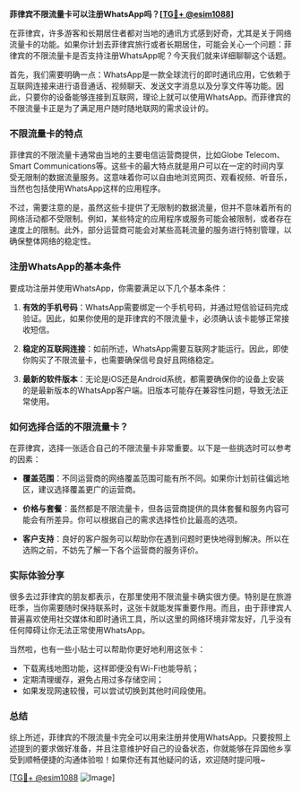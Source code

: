 **菲律宾不限流量卡可以注册WhatsApp吗？[[TG💪+ @esim1088](https://t.me/s/esim1088)]**

在菲律宾，许多游客和长期居住者都对当地的通讯方式感到好奇，尤其是关于网络流量卡的功能。如果你计划去菲律宾旅行或者长期居住，可能会关心一个问题：菲律宾的不限流量卡是否支持注册WhatsApp呢？今天我们就来详细聊聊这个话题。

首先，我们需要明确一点：WhatsApp是一款全球流行的即时通讯应用，它依赖于互联网连接来进行语音通话、视频聊天、发送文字消息以及分享文件等功能。因此，只要你的设备能够连接到互联网，理论上就可以使用WhatsApp。而菲律宾的不限流量卡正是为了满足用户随时随地联网的需求设计的。

### 不限流量卡的特点

菲律宾的不限流量卡通常由当地的主要电信运营商提供，比如Globe Telecom、Smart Communications等。这些卡的最大特点就是用户可以在一定的时间内享受无限制的数据流量服务。这意味着你可以自由地浏览网页、观看视频、听音乐，当然也包括使用WhatsApp这样的应用程序。

不过，需要注意的是，虽然这些卡提供了无限制的数据流量，但并不意味着所有的网络活动都不受限制。例如，某些特定的应用程序或服务可能会被限制，或者存在速度上的限制。此外，部分运营商可能会对某些高耗流量的服务进行特别管理，以确保整体网络的稳定性。

### 注册WhatsApp的基本条件

要成功注册并使用WhatsApp，你需要满足以下几个基本条件：

1. **有效的手机号码**：WhatsApp需要绑定一个手机号码，并通过短信验证码完成验证。因此，如果你使用的是菲律宾的不限流量卡，必须确认该卡能够正常接收短信。
   
2. **稳定的互联网连接**：如前所述，WhatsApp需要互联网才能运行。因此，即使你购买了不限流量卡，也需要确保信号良好且网络稳定。

3. **最新的软件版本**：无论是iOS还是Android系统，都需要确保你的设备上安装的是最新版本的WhatsApp客户端。旧版本可能存在兼容性问题，导致无法正常使用。

### 如何选择合适的不限流量卡？

在菲律宾，选择一张适合自己的不限流量卡非常重要。以下是一些挑选时可以参考的因素：

- **覆盖范围**：不同运营商的网络覆盖范围可能有所不同。如果你计划前往偏远地区，建议选择覆盖更广的运营商。
  
- **价格与套餐**：虽然都是不限流量卡，但各运营商提供的具体套餐和服务内容可能会有所差异。你可以根据自己的需求选择性价比最高的选项。

- **客户支持**：良好的客户服务可以帮助你在遇到问题时更快地得到解决。所以在选购之前，不妨先了解一下各个运营商的服务评价。

### 实际体验分享

很多去过菲律宾的朋友都表示，在那里使用不限流量卡确实很方便。特别是在旅游旺季，当你需要随时保持联系时，这张卡就能发挥重要作用。而且，由于菲律宾人普遍喜欢使用社交媒体和即时通讯工具，所以这里的网络环境非常友好，几乎没有任何障碍让你无法正常使用WhatsApp。

当然啦，也有一些小贴士可以帮助你更好地利用这张卡：
- 下载离线地图功能，这样即便没有Wi-Fi也能导航；
- 定期清理缓存，避免占用过多存储空间；
- 如果发现网速较慢，可以尝试切换到其他时间段使用。

### 总结

综上所述，菲律宾的不限流量卡完全可以用来注册并使用WhatsApp。只要按照上述提到的要求做好准备，并且注意维护好自己的设备状态，你就能够在异国他乡享受到顺畅便捷的沟通体验啦！如果你还有其他疑问的话，欢迎随时提问哦~

[[TG💪+ @esim1088](https://t.me/s/esim1088) ![Image](https://i.postimg.cc/4NQfJmqS/Snipaste-2025-05-13-00-14-12.png)]